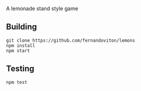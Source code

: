 A lemonade stand style game

## Building
```
git clone https://github.com/fernandoviton/lemons
npm install
npm start
```

## Testing
```
npm test
```